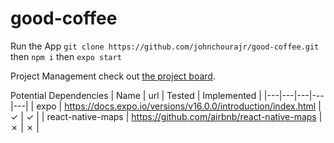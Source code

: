 # good-coffee

Run the App
`git clone https://github.com/johnchourajr/good-coffee.git` then `npm i` then `expo start`

Project Management
check out [the project board](https://github.com/johnchourajr/good-coffee/projects/1).

Potential Dependencies
| Name | url | Tested | Implemented |
|---|---|---|---|---|
| expo | https://docs.expo.io/versions/v16.0.0/introduction/index.html | ✓ | ✓ |
| react-native-maps | https://github.com/airbnb/react-native-maps | ✗ | ✗ |
